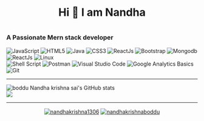 <h1 align=center>Hi  👋 I am Nandha<h1>
<h3> A Passionate Mern stack developer</h3>  

  
  
  
  
![JavaScript](https://img.shields.io/badge/javascript-%23323330.svg?style=for-the-badge&logo=javascript&logoColor=%23F7DF1E)
![HTML5](https://img.shields.io/badge/html5-%23E34F26.svg?style=for-the-badge&logo=html5&logoColor=white) 
![Java](https://img.shields.io/badge/-java-%23E34F26.svg?style=for-the-badge&logo=java&logoColor=white) 
![CSS3](https://img.shields.io/badge/css3-%231572B6.svg?style=for-the-badge&logo=css3&logoColor=white)
![ReactJs](https://img.shields.io/badge/-ReactJs-61DAFB?style=for-the-badge&logo=react&logoColor=white)
![Bootstrap](https://img.shields.io/badge/bootstrap-%23563D7C.svg?style=for-the-badge&logo=bootstrap&logoColor=white) 
![Mongodb](https://img.shields.io/badge/Mongodb-61DAFB?logo=mongodb&logoColor=white&style=for-the-badge)
![ReactJs](https://img.shields.io/badge/NodeJs-Green?&style=for-the-badge&logo=node&logoColor=white)
![Linux](https://img.shields.io/badge/Linux-FCC624?style=for-the-badge&logo=linux&logoColor=black)  
![Shell Script](https://img.shields.io/badge/shell_script-%23121011.svg?style=for-the-badge&logo=gnu-bash&logoColor=white)
![Postman](https://img.shields.io/badge/Postman-FF6C37?style=for-the-badge&logo=postman&logoColor=white) 
![Visual Studio Code](https://img.shields.io/badge/Visual%20Studio%20Code-0078d7.svg?style=for-the-badge&logo=visual-studio-code&logoColor=white) 
![Google Analytics Basics](https://img.shields.io/badge/Google%20Analytics-000000.svg?style=for-the-badge&) 
![Git](https://img.shields.io/badge/git-%23F05033.svg?style=for-the-badge&logo=git&logoColor=white)
   

<hr/>
  
![ boddu Nandha krishna sai's GitHub stats](https://github-readme-stats.vercel.app/api?username=Nandhakrishnaboddu&theme=react&show_icons=true)
  <br/>
![](https://github-readme-stats.vercel.app/api/top-langs/?username=nandhakrishnaboddu&theme=dark&hide_border=false&include_all_commits=false&count_private=false&layout=compact)
  
  <hr/>
  

  <p align="center">
<a href="https://linkedin.com/in/nandhakrishna1306" target="blank"><img align="center"  src="https://img.shields.io/badge/Twitter-%231DA1F2.svg?style=for-the-badge&logo=Twitter&logoColor=black"  alt="nandhakrishna1306"  /></a>
<a href="https://linkedin.com/in/nandhakrishna1306" target="blank"><img align="center" src="https://img.shields.io/badge/LinkedIn-0077B5?style=for-the-badge&logo=linkedin&logoColor=black" alt="nandhakrishnaboddu" /></a>
</p>
  
 






